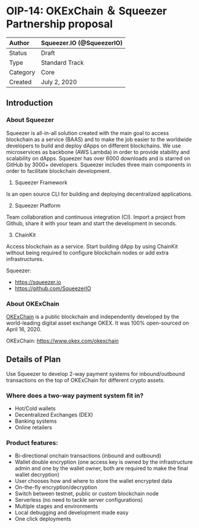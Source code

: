 
# OIP-14: OKExChain ＆ Squeezer Partnership proposal

| Author   | Squeezer.IO (@SqueezerIO) |
| :------- | ---------------------- |
| Status   | Draft                  |
| Type     | Standard Track         |
| Category | Core                   |
| Created  | July 2, 2020           |

## Introduction

### About Squeezer

Squeezer is all-in-all solution created with the main goal to access blockchain as a service (BAAS) and to make the job easier to the worldwide developers to build and deploy dApps on different blockchains. We use microservices as backbone (AWS Lambda) in order to provide stability and scalability on dApps. Squeezer has over 6000 downloads and is starred on GitHub by 3000+ developers. Squeezer includes three main components in order to facilitate blockchain development. 

1. Squeezer Framework

Is an open source CLI for building and deploying decentralized applications.

2. Squeezer Platform

Team collaboration and continuous integration (CI). Import a project from Github, share it with your team and start the development in seconds.

3. ChainKit

Access blockchain as a service. Start building dApp by using ChainKit without being required to configure blockchain nodes or add extra infrastructures.

Squeezer:

- https://squeezer.io
- https://github.com/SqueezerIO

### About OKExChain

[OKExChain](https://www.okex.com/okexchain) is a public blockchain and independently developed by the world-leading digital asset exchange OKEX. It was 100% open-sourced on April 16, 2020.

OKExChain: https://www.okex.com/okexchain

## Details of Plan

Use Squeezer to develop 2-way payment systems for inbound/outbound transactions on the top of OKExChain for different crypto assets.

### Where does a two-way payment system fit in?

- Hot/Cold wallets
- Decentralized Exchanges (DEX)
- Banking systems
- Online retailers

### Product features:

- Bi-directional onchain transactions (inbound and outbound)
- Wallet double encryption (one access key is owned by the infrastructure admin and one by the wallet owner, both are required to make the final wallet decryption)
- User chooses how and where to store the wallet encrypted data
- On-the-fly encryption/decryption
- Switch between testnet, public or custom blockchain node
- Serverless (no need to tackle server configurations)
- Multiple stages and environments
- Local debugging and development made easy
- One click deployments
